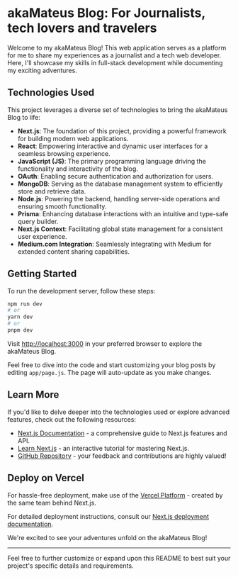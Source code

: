 # akaMateus Blog: For Journalists, tech lovers and travelers

Welcome to my akaMateus Blog! This web application serves as a platform for me to share my experiences as a journalist and a tech web developer. Here, I'll showcase my skills in full-stack development while documenting my exciting adventures.

## Technologies Used

This project leverages a diverse set of technologies to bring the akaMateus Blog to life:

- **Next.js**: The foundation of this project, providing a powerful framework for building modern web applications.
- **React**: Empowering interactive and dynamic user interfaces for a seamless browsing experience.
- **JavaScript (JS)**: The primary programming language driving the functionality and interactivity of the blog.
- **OAuth**: Enabling secure authentication and authorization for users.
- **MongoDB**: Serving as the database management system to efficiently store and retrieve data.
- **Node.js**: Powering the backend, handling server-side operations and ensuring smooth functionality.
- **Prisma**: Enhancing database interactions with an intuitive and type-safe query builder.
- **Next.js Context**: Facilitating global state management for a consistent user experience.
- **Medium.com Integration**: Seamlessly integrating with Medium for extended content sharing capabilities.

## Getting Started

To run the development server, follow these steps:

```bash
npm run dev
# or
yarn dev
# or
pnpm dev
```

Visit [http://localhost:3000](http://localhost:3000) in your preferred browser to explore the akaMateus Blog.

Feel free to dive into the code and start customizing your blog posts by editing `app/page.js`. The page will auto-update as you make changes.

## Learn More

If you'd like to delve deeper into the technologies used or explore advanced features, check out the following resources:

- [Next.js Documentation](https://nextjs.org/docs) - a comprehensive guide to Next.js features and API.
- [Learn Next.js](https://nextjs.org/learn) - an interactive tutorial for mastering Next.js.
- [GitHub Repository](https://github.com/vercel/next.js/) - your feedback and contributions are highly valued!

## Deploy on Vercel

For hassle-free deployment, make use of the [Vercel Platform](https://vercel.com/new?utm_medium=default-template&filter=next.js&utm_source=create-next-app&utm_campaign=create-next-app-readme) - created by the same team behind Next.js.

For detailed deployment instructions, consult our [Next.js deployment documentation](https://nextjs.org/docs/deployment).

We're excited to see your adventures unfold on the akaMateus Blog!

---

Feel free to further customize or expand upon this README to best suit your project's specific details and requirements.
